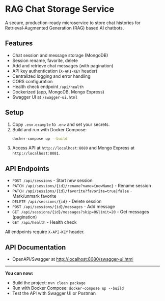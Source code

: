 # RAG Chat Storage Service

A secure, production-ready microservice to store chat histories for Retrieval-Augmented Generation (RAG) based AI chatbots.

## Features

- Chat session and message storage (MongoDB)
- Session rename, favorite, delete
- Add and retrieve chat messages (with pagination)
- API key authentication (`X-API-KEY` header)
- Centralized logging and error handling
- CORS configuration
- Health check endpoint `/api/health`
- Dockerized (app, MongoDB, Mongo Express)
- Swagger UI at `/swagger-ui.html`

## Setup

1. Copy `.env.example` to `.env` and set your secrets.
2. Build and run with Docker Compose:
   ```bash
   docker-compose up --build
   ```
3. Access API at `http://localhost:8080` and Mongo Express at `http://localhost:8081`.

## API Endpoints

- `POST /api/sessions` - Start new session
- `PATCH /api/sessions/{id}/rename?name={newName}` - Rename session
- `PATCH /api/sessions/{id}/favorite?favorite=true|false` - Mark/unmark favorite
- `DELETE /api/sessions/{id}` - Delete session
- `POST /api/sessions/{id}/messages` - Add message
- `GET /api/sessions/{id}/messages?skip=0&limit=20` - Get messages (pagination)
- `GET /api/health` - Health check

All endpoints require `X-API-KEY` header.

## API Documentation

- OpenAPI/Swagger at [http://localhost:8080/swagger-ui.html](http://localhost:8080/swagger-ui.html)

---

**You can now:**
- Build the project: `mvn clean package`
- Run with Docker Compose: `docker-compose up --build`
- Test the API with Swagger UI or Postman
